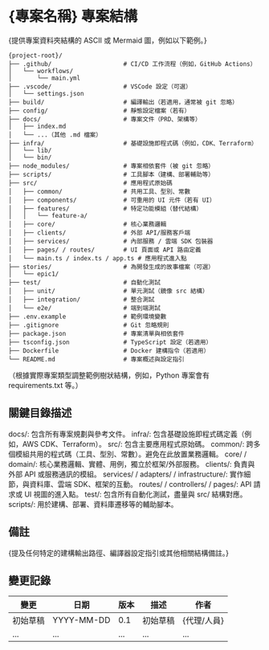 # {專案名稱} 專案結構

{提供專案資料夾結構的 ASCII 或 Mermaid 圖，例如以下範例。}

```plaintext
{project-root}/
├── .github/                    # CI/CD 工作流程（例如，GitHub Actions）
│   └── workflows/
│       └── main.yml
├── .vscode/                    # VSCode 設定（可選）
│   └── settings.json
├── build/                      # 編譯輸出（若適用，通常被 git 忽略）
├── config/                     # 靜態設定檔案（若有）
├── docs/                       # 專案文件（PRD、架構等）
│   ├── index.md
│   └── ...（其他 .md 檔案）
├── infra/                      # 基礎設施即程式碼（例如，CDK、Terraform）
│   └── lib/
│   └── bin/
├── node_modules/               # 專案相依套件（被 git 忽略）
├── scripts/                    # 工具腳本（建構、部署輔助等）
├── src/                        # 應用程式原始碼
│   ├── common/                 # 共用工具、型別、常數
│   ├── components/             # 可重用的 UI 元件（若有 UI）
│   ├── features/               # 特定功能模組（替代結構）
│   │   └── feature-a/
│   ├── core/                   # 核心業務邏輯
│   ├── clients/                # 外部 API/服務客戶端
│   ├── services/               # 內部服務 / 雲端 SDK 包裝器
│   ├── pages/ / routes/        # UI 頁面或 API 路由定義
│   └── main.ts / index.ts / app.ts # 應用程式進入點
├── stories/                    # 為開發生成的故事檔案（可選）
│   └── epic1/
├── test/                       # 自動化測試
│   ├── unit/                   # 單元測試（鏡像 src 結構）
│   ├── integration/            # 整合測試
│   └── e2e/                    # 端到端測試
├── .env.example                # 範例環境變數
├── .gitignore                  # Git 忽略規則
├── package.json                # 專案清單與相依套件
├── tsconfig.json               # TypeScript 設定（若適用）
├── Dockerfile                  # Docker 建構指令（若適用）
└── README.md                   # 專案概述與設定指引
```

（根據實際專案類型調整範例樹狀結構，例如，Python 專案會有 requirements.txt 等。）

## 關鍵目錄描述

docs/: 包含所有專案規劃與參考文件。
infra/: 包含基礎設施即程式碼定義（例如，AWS CDK、Terraform）。
src/: 包含主要應用程式原始碼。
common/: 跨多個模組共用的程式碼（工具、型別、常數）。避免在此放置業務邏輯。
core/ / domain/: 核心業務邏輯、實體、用例，獨立於框架/外部服務。
clients/: 負責與外部 API 或服務通訊的模組。
services/ / adapters/ / infrastructure/: 實作細節，與資料庫、雲端 SDK、框架的互動。
routes/ / controllers/ / pages/: API 請求或 UI 視圖的進入點。
test/: 包含所有自動化測試，盡量與 src/ 結構對應。
scripts/: 用於建構、部署、資料庫遷移等的輔助腳本。

## 備註

{提及任何特定的建構輸出路徑、編譯器設定指引或其他相關結構備註。}

## 變更記錄

| 變更     | 日期       | 版本 | 描述     | 作者        |
| -------- | ---------- | ---- | -------- | ----------- |
| 初始草稿 | YYYY-MM-DD | 0.1  | 初始草稿 | {代理/人員} |
| ...      | ...        | ...  | ...      | ...         |
